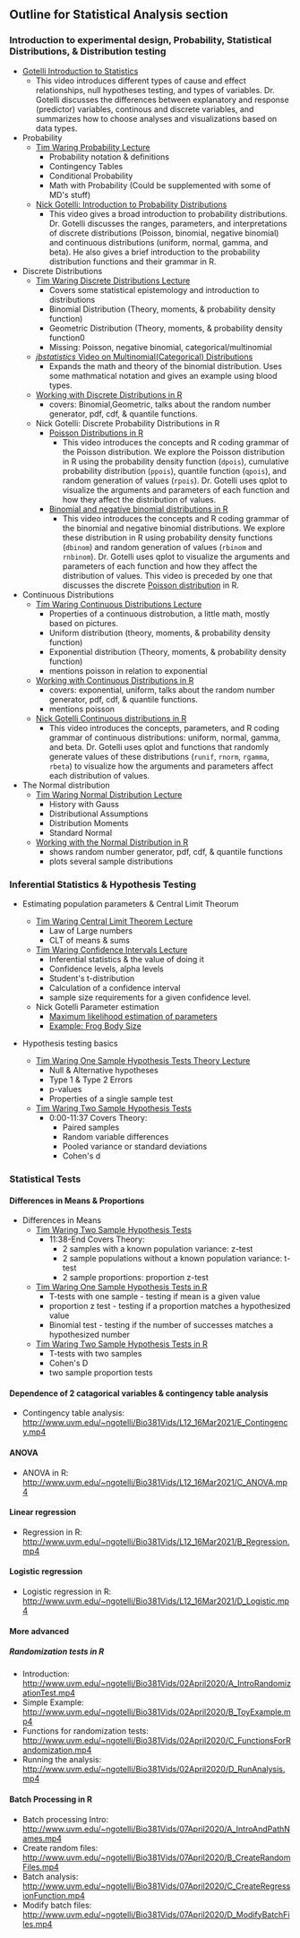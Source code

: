 ## Outline for Statistical Analysis section  

### Introduction to experimental design, Probability, Statistical Distributions, & Distribution testing
* [Gotelli Introduction to Statistics](http://www.uvm.edu/~ngotelli/Bio381Vids/L12_16Mar2021/A_StatsIntro.mp4) 
    * This video introduces different types of cause and effect relationships, null hypotheses testing, and types of variables. Dr. Gotelli discusses the differences between explanatory and response (predictor) variables, continous and discrete variables, and summarizes how to choose analyses and visualizations based on data types. 
* Probability
  * [Tim Waring Probability Lecture](https://www.youtube.com/watch?v=lQ9zQ_s9ha8&list=PLxdDmPeA5NKkqQKwo4hUZeMaoJzmdOddr&index=5)
    * Probability notation & definitions
    * Contingency Tables
    * Conditional Probability
    * Math with Probability (Could be supplemented with some of MD's stuff)
  * [Nick Gotelli: Introduction to Probability Distributions](http://www.uvm.edu/~ngotelli/Bio381Vids/L11_11Mar2021/A_IntroToProbabilityDist.mp4)
    * This video gives a broad introduction to probability distributions. Dr. Gotelli discusses the ranges, parameters, and interpretations of discrete distributions (Poisson, binomial, negative binomial) and continuous distributions (uniform, normal, gamma, and beta). He also gives a brief introduction to the probability distribution functions and their grammar in R.
* Discrete Distributions
  * [Tim Waring Discrete Distributions Lecture](https://www.youtube.com/watch?v=fc_VxxK10ps&list=PLxdDmPeA5NKkqQKwo4hUZeMaoJzmdOddr&index=6&t=1s)
    * Covers some statistical epistemology and introduction to distributions
    * Binomial Distribution (Theory, moments, & probability density function)
    * Geometric Distribution (Theory, moments, & probability density function0
    * Missing: Poisson, negative binomial, categorical/multinomial
  * [*jbstatistics* Video on Multinomial(Categorical) Distributions](https://www.youtube.com/watch?v=syVW7DgvUaY)
    * Expands the math and theory of the binomial distribution. Uses some mathmatical notation and gives an example using blood types.
  * [Working with Discrete Distributions in R](https://www.youtube.com/watch?v=ttZyFbECMDk&list=PLxdDmPeA5NKkqQKwo4hUZeMaoJzmdOddr&index=7)
    * covers: Binomial,Geometric, talks about the random number generator, pdf, cdf, & quantile functions.
  * Nick Gotelli: Discrete Probability Distributions in R
    * [Poisson Distributions in R](http://www.uvm.edu/~ngotelli/Bio381Vids/L11_11Mar2021/B_PoissonGrammar.mp4)
      * This video introduces the concepts and R coding grammar of the Poisson distribution. We explore the Poisson distribution in R using the probability density function (`dpois`), cumulative probability distribution (`ppois`), quantile function (`qpois`), and random generation of values (`rpois`). Dr. Gotelli uses qplot to visualize the arguments and parameters of each function and how they affect the distribution of values.
    * [Binomial and negative binomial distributions in R](http://www.uvm.edu/~ngotelli/Bio381Vids/L11_11Mar2021/C_BinomNegBinom.mp4)
      * This video introduces the concepts and R coding grammar of the binomial and negative binomial distributions. We explore these distribution in R using probability density functions (`dbinom`) and random generation of values (`rbinom` and `rnbinom`). Dr. Gotelli uses qplot to visualize the arguments and parameters of each function and how they affect the distribution of values. This video is preceded by one that discusses the discrete [Poisson distribution](http://www.uvm.edu/~ngotelli/Bio381Vids/L11_11Mar2021/B_PoissonGrammar.mp4) in R.
* Continuous Distributions
  * [Tim Waring Continuous Distributions Lecture](https://www.youtube.com/watch?v=saKPgMgIKFo&list=PLxdDmPeA5NKkqQKwo4hUZeMaoJzmdOddr&index=8)
    * Properties of a continuous distrobution, a little math, mostly based on pictures.
    * Uniform distribution (theory, moments, & probability density function)
    * Exponential distribution (Theory, moments, & probability density function)
    * mentions poisson in relation to exponential 
  * [Working with Continuous Distributions in R](https://www.youtube.com/watch?v=kAeKAcZMOLM&list=PLxdDmPeA5NKkqQKwo4hUZeMaoJzmdOddr&index=9)
    * covers: exponential, uniform, talks about the random number generator, pdf, cdf, & quantile functions.
    * mentions poisson
  * [Nick Gotelli Continuous distributions in R](http://www.uvm.edu/~ngotelli/Bio381Vids/L11_11Mar2021/D_ContinuousDis.mp4)
    * This video introduces the concepts, parameters, and R coding grammar of continuous distributions: uniform, normal, gamma, and beta. Dr. Gotelli uses qplot and functions that randomly generate values of these distributions (`runif`, `rnorm`, `rgamma`, `rbeta`) to visualize how the arguments and parameters affect each distribution of values.
* The Normal distribution
  * [Tim Waring Normal Distribution Lecture](https://www.youtube.com/watch?v=S6-LJEgCX8w&list=PLxdDmPeA5NKkqQKwo4hUZeMaoJzmdOddr&index=10)
    * History with Gauss
    * Distributional Assumptions
    * Distribution Moments
    * Standard Normal
  * [Working with the Normal Distribution in R](https://www.youtube.com/watch?v=JeIxShudFAE&list=PLxdDmPeA5NKkqQKwo4hUZeMaoJzmdOddr&index=13)
    * shows random number generator, pdf, cdf, & quantile functions
    * plots several sample distributions


### Inferential Statistics & Hypothesis Testing
* Estimating population parameters & Central Limit Theorum
  * [Tim Waring Central Limit Theorem Lecture](https://www.youtube.com/watch?v=Ly0NYnLw49s&list=PLxdDmPeA5NKkqQKwo4hUZeMaoJzmdOddr&index=12)
    * Law of Large numbers
    * CLT of means & sums
  * [Tim Waring Confidence Intervals Lecture](https://www.youtube.com/watch?v=oUV4jUMdGQs&list=PLxdDmPeA5NKkqQKwo4hUZeMaoJzmdOddr&index=14)
    * Inferential statistics & the value of doing it
    * Confidence levels, alpha levels
    * Student's t-distribution
    * Calculation of a confidence interval
    * sample size requirements for a given confidence level.
  * Nick Gotelli Parameter estimation
    * [Maximum likelihood estimation of parameters](http://www.uvm.edu/~ngotelli/Bio381Vids/L11_11Mar2021/E_MaxLikeEst.mp4)
    * [Example: Frog Body Size](http://www.uvm.edu/~ngotelli/Bio381Vids/L11_11Mar2021/F_FrogSize.mp4)    

* Hypothesis testing basics
  * [Tim Waring One Sample Hypothesis Tests Theory Lecture](https://www.youtube.com/watch?v=3Pw7uKJU8LI&list=PLxdDmPeA5NKkqQKwo4hUZeMaoJzmdOddr&index=16)
    * Null & Alternative hypotheses
    * Type 1 & Type 2 Errors
    * p-values
    * Properties of a single sample test
  * [Tim Waring Two Sample Hypothesis Tests](https://www.youtube.com/watch?v=lFi39kCoiwM&list=PLxdDmPeA5NKkqQKwo4hUZeMaoJzmdOddr&index=18)
    * 0:00-11:37 Covers Theory:
      * Paired samples
      * Random variable differences
      * Pooled variance or standard deviations
      * Cohen's d


### Statistical Tests

#### Differences in Means & Proportions
* Differences in Means
  * [Tim Waring Two Sample Hypothesis Tests](https://www.youtube.com/watch?v=lFi39kCoiwM&list=PLxdDmPeA5NKkqQKwo4hUZeMaoJzmdOddr&index=18)
    * 11:38-End Covers Theory:
      * 2 samples with a known population variance: z-test
      * 2 sample populations without a known population variance: t-test
      * 2 sample proportions: proportion z-test
  * [Tim Waring One Sample Hypothesis Tests in R](https://www.youtube.com/watch?v=mlydrONjh04&list=PLxdDmPeA5NKkqQKwo4hUZeMaoJzmdOddr&index=17)
    * T-tests with one sample - testing if mean is a given value
    * proportion z test - testing if a proportion matches a hypothesized value
    * Binomial test - testing if the number of successes matches a hypothesized number
  * [Tim Waring Two Sample Hypothesis Tests in R](https://www.youtube.com/watch?v=tcrmxMibM0A&list=PLxdDmPeA5NKkqQKwo4hUZeMaoJzmdOddr&index=19)
    * T-tests with two samples
    * Cohen's D
    * two sample proportion tests

#### Dependence of 2 catagorical variables & contingency table analysis 
* Contingency table analysis: http://www.uvm.edu/~ngotelli/Bio381Vids/L12_16Mar2021/E_Contingency.mp4

#### ANOVA 
* ANOVA in R: http://www.uvm.edu/~ngotelli/Bio381Vids/L12_16Mar2021/C_ANOVA.mp4

#### Linear regression 
* Regression in R: http://www.uvm.edu/~ngotelli/Bio381Vids/L12_16Mar2021/B_Regression.mp4

#### Logistic regression 
* Logistic regression in R: http://www.uvm.edu/~ngotelli/Bio381Vids/L12_16Mar2021/D_Logistic.mp4



#### More advanced

##### Randomization tests in R
* Introduction: http://www.uvm.edu/~ngotelli/Bio381Vids/02April2020/A_IntroRandomizationTest.mp4
* Simple Example: http://www.uvm.edu/~ngotelli/Bio381Vids/02April2020/B_ToyExample.mp4
* Functions for randomization tests: http://www.uvm.edu/~ngotelli/Bio381Vids/02April2020/C_FunctionsForRandomization.mp4
* Running the analysis: http://www.uvm.edu/~ngotelli/Bio381Vids/02April2020/D_RunAnalysis.mp4


#### Batch Processing in R
* Batch processing Intro: http://www.uvm.edu/~ngotelli/Bio381Vids/07April2020/A_IntroAndPathNames.mp4
* Create random files: http://www.uvm.edu/~ngotelli/Bio381Vids/07April2020/B_CreateRandomFiles.mp4
* Batch analysis: http://www.uvm.edu/~ngotelli/Bio381Vids/07April2020/C_CreateRegressionFunction.mp4
* Modify batch files: http://www.uvm.edu/~ngotelli/Bio381Vids/07April2020/D_ModifyBatchFiles.mp4
